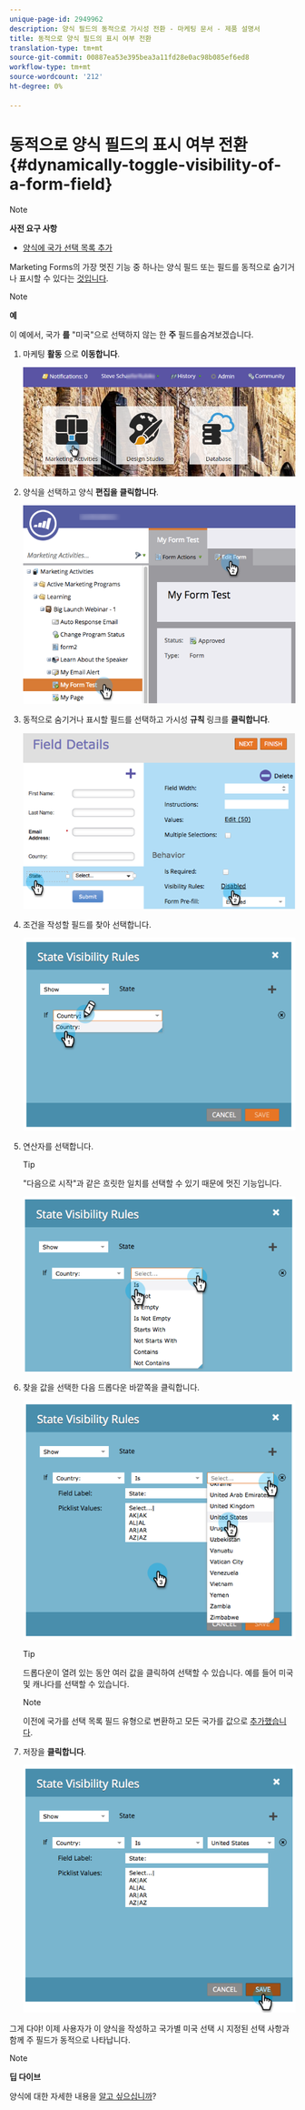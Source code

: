 ```yaml
---
unique-page-id: 2949962
description: 양식 필드의 동적으로 가시성 전환 - 마케팅 문서 - 제품 설명서
title: 동적으로 양식 필드의 표시 여부 전환
translation-type: tm+mt
source-git-commit: 00887ea53e395bea3a11fd28e0ac98b085ef6ed8
workflow-type: tm+mt
source-wordcount: '212'
ht-degree: 0%

---
```



# 동적으로 양식 필드의 표시 여부 전환 {#dynamically-toggle-visibility-of-a-form-field}

>[!NOTE]
>
>**사전 요구 사항**
>
>* [양식에 국가 선택 목록 추가](../../../../product-docs/demand-generation/forms/form-actions/add-a-country-picklist-to-your-form.md)

>



Marketing Forms의 가장 멋진 기능 중 하나는 양식 필드 또는 필드를 동적으로 숨기거나 표시할 수 있다는 [것입니다](add-a-fieldset-to-a-form.md).

>[!NOTE]
>
>**예**
>
>이 예에서, 국가 **를** &quot;미국&quot;으로 선택하지 않는 한 **주** 필드를숨겨보겠습니다.

1. 마케팅 **활동** 으로 **이동합니다**.

   ![](assets/login-marketing-activities-8.png)

1. 양식을 선택하고 양식 **편집을** **클릭합니다**.

   ![](assets/editform-1.png)

1. 동적으로 숨기거나 표시할 필드를 선택하고 가시성 **규칙** 링크를 **클릭합니다**.

   ![](assets/image2014-9-15-15-3a16-3a0.png)

1. 조건을 작성할 필드를 찾아 선택합니다.

   ![](assets/image2014-9-15-15-3a16-3a12.png)

1. 연산자를 선택합니다.

   >[!TIP]
   >
   >&quot;다음으로 시작&quot;과 같은 흐릿한 일치를 선택할 수 있기 때문에 멋진 기능입니다.

   ![](assets/image2014-9-15-15-3a16-3a50.png)

1. 찾을 값을 선택한 다음 드롭다운 바깥쪽을 클릭합니다.

   ![](assets/image2014-9-15-15-3a17-3a4.png)

   >[!TIP]
   >
   >드롭다운이 열려 있는 동안 여러 값을 클릭하여 선택할 수 있습니다. 예를 들어 미국 및 캐나다를 선택할 수 있습니다.

   >[!NOTE]
   >
   >이전에 국가를 선택 목록 필드 유형으로 변환하고 모든 국가를 값으로 [추가했습니다](../../../../product-docs/demand-generation/forms/form-actions/add-a-country-picklist-to-your-form.md).

1. 저장을 **클릭합니다**.

   ![](assets/image2014-9-15-15-3a18-3a15.png)

그게 다야! 이제 사용자가 이 양식을 작성하고 국가별 미국 선택 시 지정된 선택 사항과 함께 주 필드가 동적으로 나타납니다.

>[!NOTE]
>
>**딥 다이브**
>
>양식에 대한 자세한 내용을 [알고 싶으십니까](http://docs.marketo.com/display/docs/forms)?

